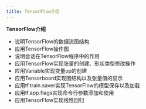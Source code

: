 ```yaml
---
title: TensorFlow介绍
---
```

**TensorFlow介绍**

* 说明TensorFlow的数据流图结构
* 应用TensorFlow操作图
* 说明会话在TensorFlow程序中的作用
* 应用TensorFlow实现张量的创建、形状类型修改操作
* 应用Variable实现变量op的创建
* 应用Tensorboard实现图结构以及张量值的显示
* 应用tf.train.saver实现TensorFlow的模型保存以及加载
* 应用tf.app.flags实现命令行参数添加和使用
* 应用TensorFlow实现线性回归
